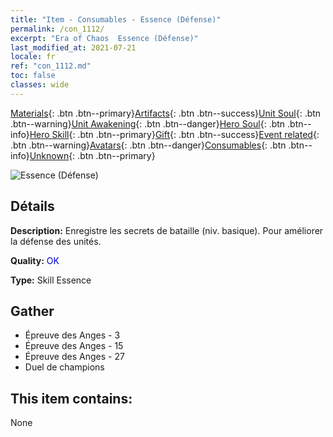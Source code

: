 ```yaml
---
title: "Item - Consumables - Essence (Défense)"
permalink: /con_1112/
excerpt: "Era of Chaos  Essence (Défense)"
last_modified_at: 2021-07-21
locale: fr
ref: "con_1112.md"
toc: false
classes: wide
---
```

 [Materials](/ItemsFR/){: .btn .btn--primary}[Artifacts](/ItemsFR/Artifacts/){: .btn .btn--success}[Unit Soul](/ItemsFR/UnitSoul/){: .btn .btn--warning}[Unit Awakening](/ItemsFR/UnitAwakening/){: .btn .btn--danger}[Hero Soul](/ItemsFR/HeroSoul/){: .btn .btn--info}[Hero Skill](/ItemsFR/HeroSkill/){: .btn .btn--primary}[Gift](/ItemsFR/Gift/){: .btn .btn--success}[Event related](/ItemsFR/Events/){: .btn .btn--warning}[Avatars](/ItemsFR/Avatars/){: .btn .btn--danger}[Consumables](/ItemsFR/Consumables/){: .btn .btn--info}[Unknown](/ItemsFR/Unknown/){: .btn .btn--primary}

 ![Essence (Défense)](/images/t/i_7003.png)

## Détails
 **Description:** Enregistre les secrets de bataille (niv. basique). Pour améliorer la défense des unités.

 **Quality:** <span style="color: #0000CD">OK</span>

 **Type:** Skill Essence

## Gather

*    Épreuve des Anges - 3 
*    Épreuve des Anges - 15 
*    Épreuve des Anges - 27 
*    Duel de champions 

## This item contains:

  None

